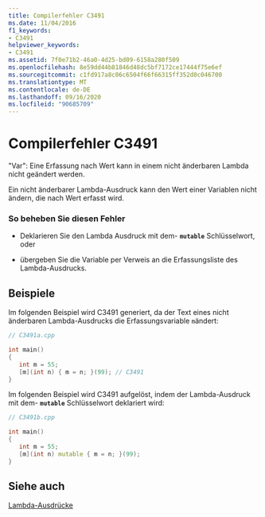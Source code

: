 ```yaml
---
title: Compilerfehler C3491
ms.date: 11/04/2016
f1_keywords:
- C3491
helpviewer_keywords:
- C3491
ms.assetid: 7f0e71b2-46a0-4d25-bd09-6158a280f509
ms.openlocfilehash: 8e59dd44b81846d48dc5bf7172ce17444f75e6ef
ms.sourcegitcommit: c1fd917a8c06c6504f66f66315ff352d0c046700
ms.translationtype: MT
ms.contentlocale: de-DE
ms.lasthandoff: 09/16/2020
ms.locfileid: "90685709"
---
```

# <a name="compiler-error-c3491"></a>Compilerfehler C3491

"Var": Eine Erfassung nach Wert kann in einem nicht änderbaren Lambda nicht geändert werden.

Ein nicht änderbarer Lambda-Ausdruck kann den Wert einer Variablen nicht ändern, die nach Wert erfasst wird.

### <a name="to-correct-this-error"></a>So beheben Sie diesen Fehler

- Deklarieren Sie den Lambda Ausdruck mit dem- **`mutable`** Schlüsselwort, oder

- übergeben Sie die Variable per Verweis an die Erfassungsliste des Lambda-Ausdrucks.

## <a name="examples"></a>Beispiele

Im folgenden Beispiel wird C3491 generiert, da der Text eines nicht änderbaren Lambda-Ausdrucks die Erfassungsvariable `m`ändert:

```cpp
// C3491a.cpp

int main()
{
   int m = 55;
   [m](int n) { m = n; }(99); // C3491
}
```

Im folgenden Beispiel wird C3491 aufgelöst, indem der Lambda-Ausdruck mit dem- **`mutable`** Schlüsselwort deklariert wird:

```cpp
// C3491b.cpp

int main()
{
   int m = 55;
   [m](int n) mutable { m = n; }(99);
}
```

## <a name="see-also"></a>Siehe auch

[Lambda-Ausdrücke](../../cpp/lambda-expressions-in-cpp.md)
